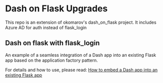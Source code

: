 # Dash on Flask Upgrades

This repo is an extension of okomarov's dash_on_flask project. It includes Azure AD for auth instead of flask_login

## Dash on flask with flask_login
An example of a seamless integration of a Dash app into an existing Flask app based on the application factory pattern.

For details and how to use, please read: [How to embed a Dash app into an existing Flask app](https://medium.com/@olegkomarov_77860/how-to-embed-a-dash-app-into-an-existing-flask-app-ea05d7a2210b)